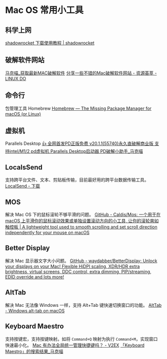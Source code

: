# Mac OS 常用小工具

## 科学上网

[shadowrocket 下载使用教程 | shadowrocket](https://shadowrocket-app.gitbook.io/shadowrocket)

## 破解软件网站

[马克喵\_获取最新MAC破解软件](https://www.macat.vip/)
[分享一些不错的Mac破解软件网站 - 资源荟萃 - LINUX DO](https://linux.do/t/topic/29102)

## 命令行

包管理工具 Homebrew
[Homebrew — The Missing Package Manager for macOS (or Linux)](https://brew.sh/)

## 虚拟机

Parallels Desktop
[👍 全网首发PD正版免费 v20.1.1(55740)永久直破解商业版 支持intel/M1/2 pd虚拟机 Parallels Desktop启动器 PD破解小助手\_马克喵](https://www.macat.vip/25088.html)

## LocalsSend

支持跨平台文件、文本、剪贴板传输，目前最好用的跨平台数据传输工具。
[LocalSend - 下载](https://localsend.org/zh-CN/download)

## MOS

解决 Mac OS 下的鼠标滚轮不够平滑的问题。
[GitHub - Caldis/Mos: 一个用于在 macOS 上平滑你的鼠标滚动效果或单独设置滚动方向的小工具, 让你的滚轮爽如触控板 | A lightweight tool used to smooth scrolling and set scroll direction independently for your mouse on macOS](https://github.com/Caldis/Mos)

## Better Display

解决 Mac 显示器文字大小问题。
[GitHub - waydabber/BetterDisplay: Unlock your displays on your Mac! Flexible HiDPI scaling, XDR/HDR extra brightness, virtual screens, DDC control, extra dimming, PIP/streaming, EDID override and lots more!](https://github.com/waydabber/BetterDisplay)
## AltTab

解决 Mac 无法像 Windows 一样，支持 Alt+Tab 键快速切换窗口的功能。
[AltTab - Windows alt-tab on macOS](https://alt-tab-macos.netlify.app/)

## Keyboard Maestro

支持按键宏，支持按键映射。如将 `Command+Q` 映射为执行 `Command+M`，实现窗口快速最小化。
[Mac 有办法全局统一管理快捷键吗？ - V2EX](https://www.v2ex.com/t/846411)
[「Keyboard Maestro」的搜索结果\_马克喵](https://www.macat.vip/?cat=&s=Keyboard+Maestro)